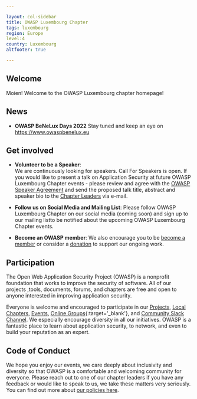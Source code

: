 ```yaml
---

layout: col-sidebar
title: OWASP Luxembourg Chapter 
tags: luxembourg
region: Europe
level:4
country: Luxembourg
altfooter: true

---
```


## Welcome
Moien! Welcome to the OWASP Luxembourg chapter homepage!

## News
* **OWASP BeNeLux Days 2022** Stay tuned and keep an eye on https://www.owaspbenelux.eu

## Get involved
* **Volunteer to be a Speaker**:    
  We are continuously looking for speakers. Call For Speakers is open. If you would like to present a talk on Application Security at future OWASP Luxembourg Chapter 
events - please review and agree with the [OWASP Speaker Agreement](https://owasp.org/www-policy/legal/speaker-agreement) and send the proposed talk title, abstract and speaker bio to the [Chapter Leaders](leaders.md) via e-mail.
  
* **Follow us on Social Media and Mailing List**: 
Please follow OWASP Luxembourg Chapter on our social media (coming soon) and sign up to our mailing listto be notified about the upcoming OWASP Luxembourg Chapter events.
 
* **Become an OWASP member**:
  We also encourage you to be [become a member](/membership) or consider a [donation](/donate) to support our ongoing work.
  
## Participation
The Open Web Application Security Project (OWASP) is a nonprofit foundation that works to improve the security of software. All of our projects ,tools, documents, forums, and chapters are free and open to anyone interested in improving application security.

Everyone is welcome and encouraged to participate in our [Projects](/projects), [Local Chapters](/chapters), [Events](/events), [Online Groups](https://groups.google.com/a/owasp.com/){:target='_blank'}, and [Community Slack Channel](https://owasp.slack.com/). We especially encourage diversity in all our initiatives. OWASP is a fantastic place to learn about application security, to network, and even to build your reputation as an expert. 

## Code of Conduct
We hope you enjoy our events, we care deeply about inclusivity and diversity so that OWASP is a comfortable and welcoming community for everyone. Please reach out to one of our chapter leaders if you have any feedback or would like to speak to us, we take these matters very seriously. You can find out more about [our policies here](https://owasp.org/www-policy/operational/code-of-conduct).
